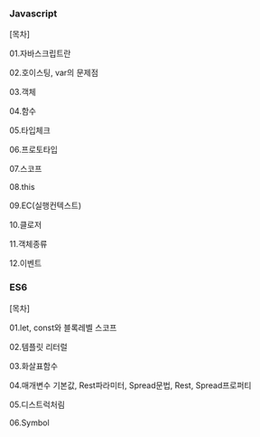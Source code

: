 ### Javascript

[목차]

01.자바스크립트란

02.호이스팅, var의 문제점

03.객체

04.함수

05.타입체크

06.프로토타입

07.스코프

08.this

09.EC(실행컨텍스트)

10.클로저

11.객체종류

12.이벤트

### ES6

[목차]

01.let, const와 블록레벨 스코프

02.템플릿 리터럴

03.화살표함수

04.매개변수 기본값, Rest파라미터, Spread문법, Rest, Spread프로퍼티

05.디스트럭처림

06.Symbol
